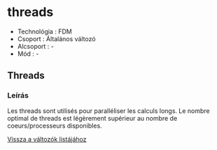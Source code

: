 # threads

* Technológia : FDM
* Csoport : Általános változó
* Alcsoport : -
* Mód : -

## Threads

### Leírás

Les threads sont utilisés pour paralléliser les calculs longs. Le nombre optimal de threads est légèrement supérieur au nombre de coeurs/processeurs disponibles.

[Vissza a változók listájához](/)


